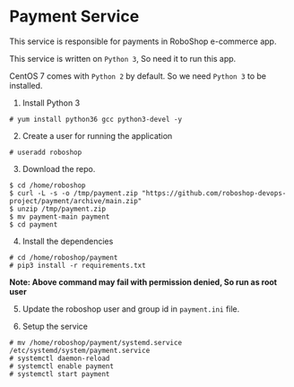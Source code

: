 # Payment Service

This service is responsible for payments in RoboShop e-commerce app.

This service is written on `Python 3`, So need it to run this app.

CentOS 7 comes with `Python 2` by default. So we need `Python 3` to be installed.

1. Install Python 3

```
# yum install python36 gcc python3-devel -y
```

2. Create a user for running the application

```
# useradd roboshop
```

3. Download the repo.

```
$ cd /home/roboshop
$ curl -L -s -o /tmp/payment.zip "https://github.com/roboshop-devops-project/payment/archive/main.zip"
$ unzip /tmp/payment.zip
$ mv payment-main payment
$ cd payment
```

4. Install the dependencies

```
# cd /home/roboshop/payment 
# pip3 install -r requirements.txt
```

**Note: Above command may fail with permission denied, So run as root user**

5. Update the roboshop user and group id in `payment.ini` file.

6. Setup the service

```
# mv /home/roboshop/payment/systemd.service /etc/systemd/system/payment.service
# systemctl daemon-reload
# systemctl enable payment 
# systemctl start payment
```